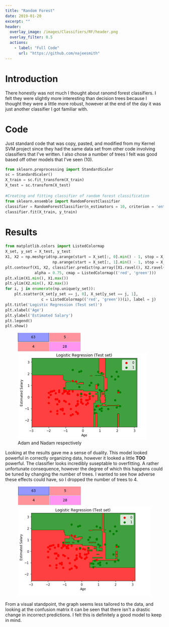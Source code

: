 ```yaml
---
title: "Random Forest"
date: 2019-01-20
excerpt: ""
header:
  overlay_image: /images/Classifiers/RF/header.png
  overlay_filter: 0.5
  actions:
    - label: "Full Code"
      url: "https://github.com/najeesmith"
---
```

# Introduction
There honestly was not much I thought about ranomd forest classifiers. I felt they were slightly more interesting than decision trees because I thought they were a little more robust, however at the end of the day it was just another classifier I got familiar with.

# Code
Just standard code that was copy, pasted, and modified from my Kernel SVM project since they had the same data set from other code involving classifiers that I've written. I also chose a number of trees I felt was good based off other models that I've seen (10).

```python
from sklearn.preprocessing import StandardScaler
sc = StandardScaler()
X_train = sc.fit_transform(X_train)
X_test = sc.transform(X_test)

#Creating and fitting classifier of random forest classification
from sklearn.ensemble import RandomForestClassifier
classifier = RandomForestClassifier(n_estimators = 10, criterion = 'entropy', random_state = 0)
classifier.fit(X_train, y_train)
```

# Results
```python
from matplotlib.colors import ListedColormap
X_set, y_set = X_test, y_test
X1, X2 = np.meshgrid(np.arange(start = X_set[:, 0].min() - 1, stop = X_set[:, 0].max() + 1, step = 0.01),
                     np.arange(start = X_set[:, 1].min() - 1, stop = X_set[:, 1].max() + 1, step = 0.01))
plt.contourf(X1, X2, classifier.predict(np.array([X1.ravel(), X2.ravel()]).T).reshape(X1.shape),
             alpha = 0.75, cmap = ListedColormap(('red', 'green')))
plt.xlim(X1.min(), X1.max())
plt.ylim(X2.min(), X2.max())
for i, j in enumerate(np.unique(y_set)):
    plt.scatter(X_set[y_set == j, 0], X_set[y_set == j, 1],
                c = ListedColormap(('red', 'green'))(i), label = j)
plt.title('Logistic Regression (Test set)')
plt.xlabel('Age')
plt.ylabel('Estimated Salary')
plt.legend()
plt.show()
```

<figure class="half">
<a href="/images\Classifiers\RF\CM_10_trees.PNG"><img src="images\Classifiers\RF\CM_10_trees.PNG"></a>
<a href="/images\Classifiers\RF\Graph.PNG"><img src="images\Classifiers\RF\Graph.PNG"></a>
    <figcaption>Adam and Nadam respectively</figcaption>
</figure>

Looking at the results gave me a sense of duality. This model looked powerful in correctly organizing data, however it looked a little **TOO** powerful. The classifier looks incredibly suseptable to overfitting. A rather unfortunate consequence, however the degree of which this happens could be tuned by changing the number of trees. I wanted to see how adverse these effects could have, so I dropped the number of trees to 4.

<figure class="half">
<a href="/images\Classifiers\RF\CM_4_trees.PNG"><img src="/images\Classifiers\RF\CM_4_trees.PNG"></a>
<a href="/images\Classifiers\RF\Graph_4_trees.PNG"><img src="/images\Classifiers\RF\Graph_4_trees.PNG"></a>
</figure>

From a visual standpoint, the graph seems less tailored to the data, and looking at the confusion matrix it can be seen that there isn't a drastic change in incorrect predictions. I felt this is definitely a good model to keep in mind.
